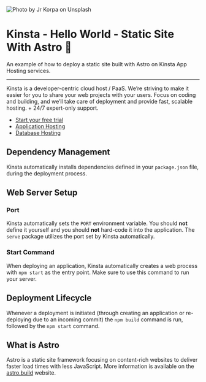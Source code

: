 ![Photo by Jr Korpa on Unsplash](https://user-images.githubusercontent.com/2342458/194169079-aa12e92d-87fd-4da4-9afd-93de44874dae.png)
# Kinsta - Hello World - Static Site With Astro 🚀

An example of how to deploy a static site built with Astro on Kinsta App Hosting services.

---
Kinsta is a developer-centric cloud host / PaaS. We’re striving to make it easier for you to share your web projects with your users. Focus on coding and building, and we’ll take care of deployment and provide fast, scalable hosting. + 24/7 expert-only support.

- [Start your free trial](https://kinsta.com/signup/?product_type=app-db)
- [Application Hosting](https://kinsta.com/application-hosting)
- [Database Hosting](https://kinsta.com/database-hosting)

## Dependency Management

Kinsta automatically installs dependencies defined in your `package.json` file, during the deployment process.

## Web Server Setup

### Port

Kinsta automatically sets the `PORT` environment variable. You should **not** define it yourself and you should **not** hard-code it into the application. The `serve` package utilizes the port set by Kinsta automatically.

### Start Command

When deploying an application, Kinsta automatically creates a web process with `npm start` as the entry point. Make sure to use this command to run your server.

## Deployment Lifecycle

Whenever a deployment is initiated (through creating an application or re-deploying due to an incoming commit) the `npm build` command is run, followed by the `npm start` command.

## What is Astro
Astro is a static site framework focusing on content-rich websites to deliver faster load times with less JavaScript. More information is available on the [astro.build](https://astro.build/) website.
